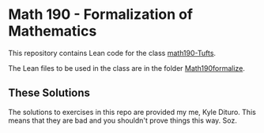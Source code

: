 # Math 190 - Formalization of Mathematics

This repository contains Lean code for the class
[math190-Tufts](https://gmcninch-tufts.github.io/2024-Sp-Math190/).

The Lean files to be used in the class are in the folder
[Math190formalize](https://github.com/gmcninch-tufts/math190formalize/tree/main/Math190formalize).

## These Solutions

The solutions to exercises in this repo are provided my me, Kyle Dituro. This means that they are bad and you shouldn't prove things this way. Soz.
